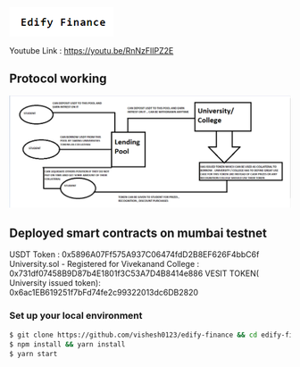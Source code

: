 <img src = logo.png>

Youtube Link : https://youtu.be/RnNzFlIPZ2E

## Protocol working

<img src = protocolworking.png>

## Deployed smart contracts on mumbai testnet

USDT Token : 0x5896A07Ff575A937C06474fdD2B8EF626F4bbC6f
University.sol - Registered for Vivekanand College : 0x731df07458B9D87b4E1801f3C53A7D4B8414e886
VESIT TOKEN( University issued token): 0x6ac1EB619251f7bFd74fe2c99322013dc6DB2820

### Set up your local environment

```sh
$ git clone https://github.com/vishesh0123/edify-finance && cd edify-finance
$ npm install && yarn install
$ yarn start
```
